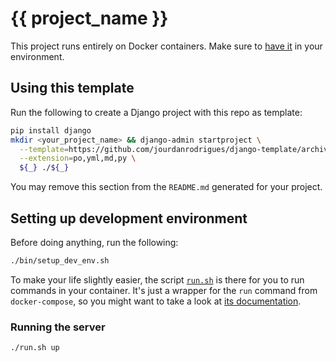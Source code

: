# {{ project_name }}

This project runs entirely on Docker containers. Make sure to [have it][docker-download] in your environment.

## Using this template

Run the following to create a Django project with this repo as template:

```bash
pip install django
mkdir <your_project_name> && django-admin startproject \
  --template=https://github.com/jourdanrodrigues/django-template/archive/master.zip \
  --extension=po,yml,md,py \
  ${_} ./${_}
```

You may remove this section from the `README.md` generated for your project.  

## Setting up development environment

Before doing anything, run the following:

```bash
./bin/setup_dev_env.sh
```

To make your life slightly easier, the script [`run.sh`](run.sh) is there for you to run commands in your container.
It's just a wrapper for the `run` command from `docker-compose`, so you might want to take a look at
[its documentation][docker-compose-run].

### Running the server

```bash
./run.sh up
```

[docker-download]: https://www.docker.com/community-edition#/download
[docker-compose-run]: https://docs.docker.com/compose/reference/run/
